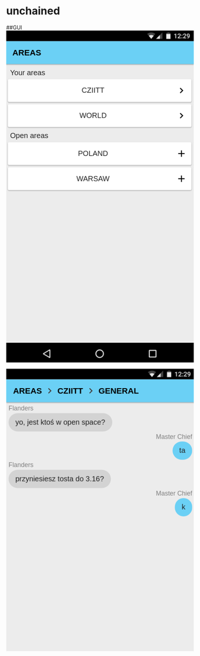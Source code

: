 # unchained

##GUI
![alt text](https://raw.githubusercontent.com/adamsvystun/unchained/master/areas.png)

![alt text](https://raw.githubusercontent.com/adamsvystun/unchained/master/general.png)
